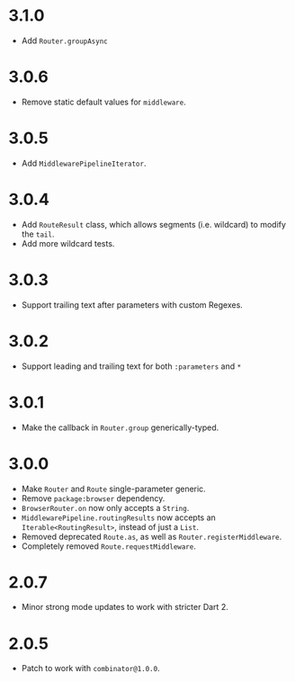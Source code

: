 # 3.1.0
* Add `Router.groupAsync`

# 3.0.6
* Remove static default values for `middleware`.

# 3.0.5
* Add `MiddlewarePipelineIterator`.

# 3.0.4
* Add `RouteResult` class, which allows segments (i.e. wildcard) to
modify the `tail`.
* Add more wildcard tests.

# 3.0.3
* Support trailing text after parameters with custom Regexes.

# 3.0.2
* Support leading and trailing text for both `:parameters` and `*`

# 3.0.1
* Make the callback in `Router.group` generically-typed.

# 3.0.0
* Make `Router` and `Route` single-parameter generic.
* Remove `package:browser` dependency.
* `BrowserRouter.on` now only accepts a `String`.
* `MiddlewarePipeline.routingResults` now accepts
an `Iterable<RoutingResult>`, instead of just a `List`.
* Removed deprecated `Route.as`, as well as `Router.registerMiddleware`.
* Completely removed `Route.requestMiddleware`.

# 2.0.7
* Minor strong mode updates to work with stricter Dart 2.

# 2.0.5
* Patch to work with `combinator@1.0.0`.